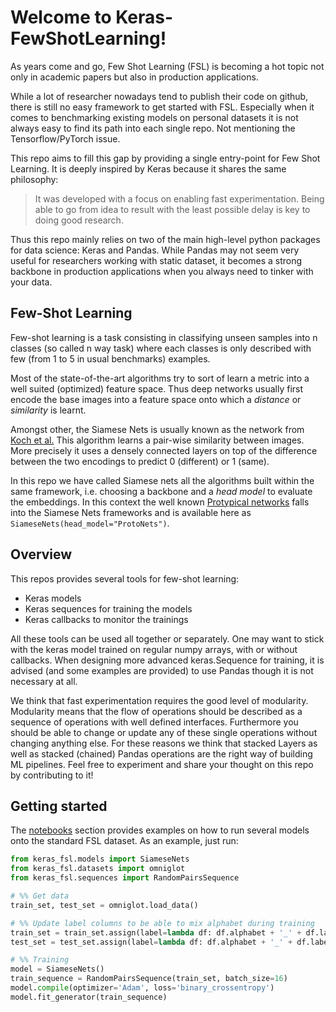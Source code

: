 # Welcome to Keras-FewShotLearning!

As years come and go, Few Shot Learning (FSL) is becoming a hot topic not only in academic papers but also in production
applications.

While a lot of researcher nowadays tend to publish their code on github, there is still no easy framework to get
started with FSL. Especially when it comes to benchmarking existing models on personal datasets it is not always easy
to find its path into each single repo. Not mentioning the Tensorflow/PyTorch issue.

This repo aims to fill this gap by providing a single entry-point for Few Shot Learning. It is deeply inspired by Keras
because it shares the same philosophy:

> It was developed with a focus on enabling fast experimentation.
> Being able to go from idea to result with the least possible delay is key to doing good research.

Thus this repo mainly relies on two of the main high-level python packages for data science: Keras and Pandas. While
Pandas may not seem very useful for researchers working with static dataset, it becomes a strong backbone in production
applications when you always need to tinker with your data.

## Few-Shot Learning

Few-shot learning is a task consisting in classifying unseen samples into n classes (so called n way task) where each
classes is only described with few (from 1 to 5 in usual benchmarks) examples.

Most of the state-of-the-art algorithms
try to sort of learn a metric into a well suited (optimized) feature space. Thus deep networks usually first encode the
base images into a feature space onto which a _distance_ or _similarity_ is learnt. 

Amongst other, the Siamese Nets is usually known as the network from [Koch et al.](https://www.cs.cmu.edu/~rsalakhu/papers/oneshot1.pdf)
This algorithm learns a pair-wise similarity between images. More precisely it uses a densely connected layers on top
of the difference between the two encodings to predict 0 (different) or 1 (same).

In this repo we have called Siamese nets all the algorithms built within the same framework, i.e. choosing a backbone
and a _head model_ to evaluate the embeddings. In this context the well known [Protypical networks](https://arxiv.org/pdf/1703.05175.pdf)
falls into the Siamese Nets frameworks and is available here as `SiameseNets(head_model="ProtoNets")`.

## Overview

This repos provides several tools for few-shot learning:

 - Keras models
 - Keras sequences for training the models
 - Keras callbacks to monitor the trainings
 
All these tools can be used all together or separately. One may want to stick with the keras model trained on regular
numpy arrays, with or without callbacks. When designing more advanced keras.Sequence for training, it is advised (and
some examples are provided) to use Pandas though it is not necessary at all.

We think that fast experimentation requires the good level of modularity. Modularity means that the flow of operations
should be described as a sequence of operations with well defined interfaces. Furthermore you should be able to change
or update any of these single operations without changing anything else. For these reasons we think that stacked Layers
as well as stacked (chained) Pandas operations are the right way of building ML pipelines. Feel free to experiment and
share your thought on this repo by contributing to it! 

## Getting started

The [notebooks](notebooks) section provides examples on how to run several models onto the standard FSL dataset. As an
example, just run:

```python
from keras_fsl.models import SiameseNets
from keras_fsl.datasets import omniglot
from keras_fsl.sequences import RandomPairsSequence

# %% Get data
train_set, test_set = omniglot.load_data()

# %% Update label columns to be able to mix alphabet during training
train_set = train_set.assign(label=lambda df: df.alphabet + '_' + df.label)
test_set = test_set.assign(label=lambda df: df.alphabet + '_' + df.label)

# %% Training
model = SiameseNets()
train_sequence = RandomPairsSequence(train_set, batch_size=16)
model.compile(optimizer='Adam', loss='binary_crossentropy')
model.fit_generator(train_sequence)
```
